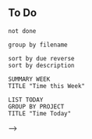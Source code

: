 
## To Do
```tasks
not done

group by filename

sort by due reverse
sort by description
```



<!--plugin doesn't work, wait until its prs are merged-->
```toggl
SUMMARY WEEK
TITLE "Time this Week"
```



```toggl
LIST TODAY
GROUP BY PROJECT
TITLE "Time Today"
```
-->


